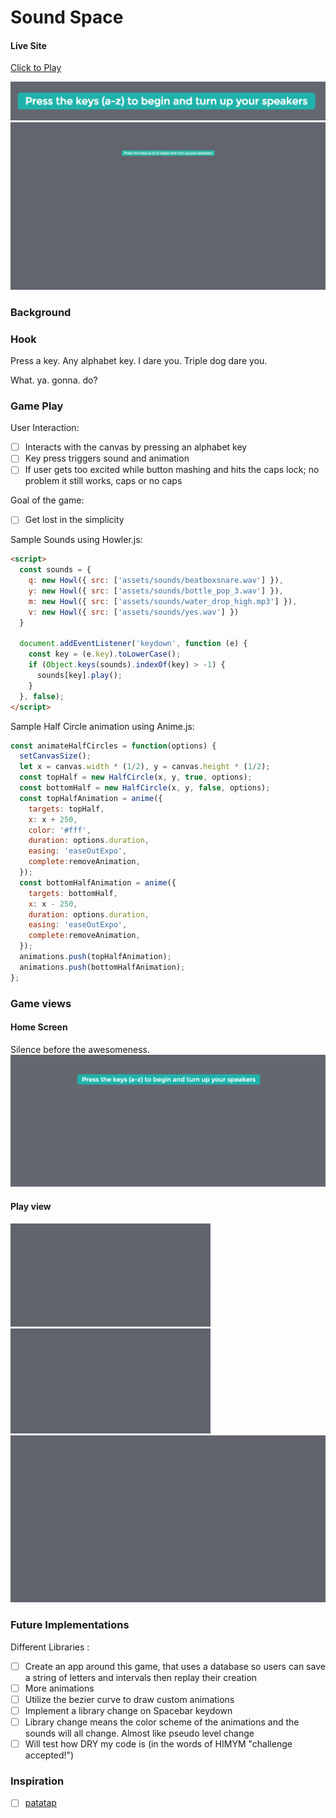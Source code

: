 # Sound Space
#### Live Site
[Click to Play](https://iamsammak.github.io/soundspace/)

![header](./assets/images/header.png)
![gameplay4](./assets/images/gameplay4.gif)


### Background

<!-- A visual exploration of the human perception to sounds and moving objects
https://www.sitepoint.com/animating-the-dom-with-anime-js/ -->

### Hook

Press a key. Any alphabet key. I dare you. Triple dog dare you.

What. ya. gonna. do?

### Game Play

User Interaction:

- [ ] Interacts with the canvas by pressing an alphabet key
- [ ] Key press triggers sound and animation
- [ ] If user gets too excited while button mashing and hits the caps lock; no problem it still works, caps or no caps

Goal of the game:

- [ ] Get lost in the simplicity

Sample Sounds using Howler.js:

```html
<script>
  const sounds = {
    q: new Howl({ src: ['assets/sounds/beatboxsnare.wav'] }),
    y: new Howl({ src: ['assets/sounds/bottle_pop_3.wav'] }),
    m: new Howl({ src: ['assets/sounds/water_drop_high.mp3'] }),
    v: new Howl({ src: ['assets/sounds/yes.wav'] })
  }

  document.addEventListener('keydown', function (e) {
    const key = (e.key).toLowerCase();
    if (Object.keys(sounds).indexOf(key) > -1) {
      sounds[key].play();
    }
  }, false);
</script>
```

Sample Half Circle animation using Anime.js:

```js
const animateHalfCircles = function(options) {
  setCanvasSize();
  let x = canvas.width * (1/2), y = canvas.height * (1/2);
  const topHalf = new HalfCircle(x, y, true, options);
  const bottomHalf = new HalfCircle(x, y, false, options);
  const topHalfAnimation = anime({
    targets: topHalf,
    x: x + 250,
    color: '#fff',
    duration: options.duration,
    easing: 'easeOutExpo',
    complete:removeAnimation,
  });
  const bottomHalfAnimation = anime({
    targets: bottomHalf,
    x: x - 250,
    duration: options.duration,
    easing: 'easeOutExpo',
    complete:removeAnimation,
  });
  animations.push(topHalfAnimation);
  animations.push(bottomHalfAnimation);
};
```

### Game views

#### Home Screen
Silence before the awesomeness.
![homepage](./assets/images/homepage.png)

#### Play view
![gameplay]
![gameplay2]
![gameplay3]


[gameplay]: ./assets/images/gameplay1.gif
[gameplay2]: ./assets/images/gameplay2.gif
[gameplay3]: ./assets/images/gameplay3.gif

### Future Implementations

Different Libraries :

- [ ] Create an app around this game, that uses a database so users can save a string of letters and intervals then replay their creation
- [ ] More animations
- [ ] Utilize the bezier curve to draw custom animations
- [ ] Implement a library change on Spacebar keydown
- [ ] Library change means the color scheme of the animations and the sounds will all change. Almost like pseudo level change
- [ ] Will test how DRY my code is (in the words of HIMYM "challenge accepted!")

### Inspiration
- [ ] [patatap](http://www.patatap.com/)
